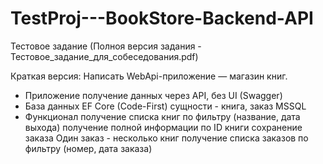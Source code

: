 # TestProj---BookStore-Backend-API
Тестовое задание (Полноя версия задания - Тестовое_задание_для_собеседования.pdf)

Краткая версия:
Написать WebApi-приложение — магазин книг.

- Приложение
получение данных через API, без UI (Swagger)
- База данных
EF Core (Code-First)
cущности - книга, заказ
MSSQL
- Функционал
получение списка книг по фильтру (название, дата выхода)
получение полной информации по ID книги
сохранение заказа
Один заказ - несколько книг
получение списка заказов по фильтру (номер, дата заказа)
